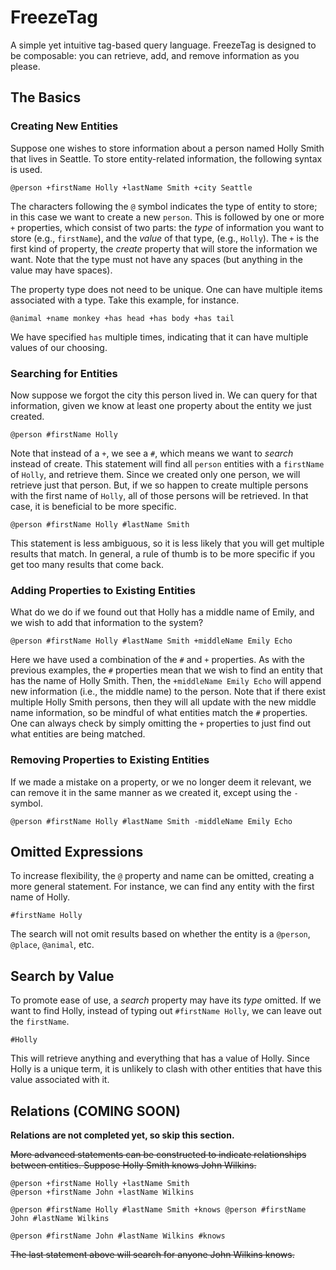 # FreezeTag

A simple yet intuitive tag-based query language. FreezeTag is designed to be composable: you can retrieve, add, and remove information as you please.

## The Basics

### Creating New Entities
Suppose one wishes to store information about a person named Holly Smith that lives in Seattle. To store entity-related information, the following syntax is used.
```
@person +firstName Holly +lastName Smith +city Seattle
```
The characters following the `@` symbol indicates the type of entity to store; in this case we want to create a new `person`. This is followed by one or more `+` properties, which consist of two parts: the *type* of information you want to store (e.g., `firstName`), and the *value* of that type, (e.g., `Holly`). The `+` is the first kind of property, the *create* property that will store the information we want. Note that the type must not have any spaces (but anything in the value may have spaces).

The property type does not need to be unique. One can have multiple items associated with a type. Take this example, for instance.
```
@animal +name monkey +has head +has body +has tail
```
We have specified `has` multiple times, indicating that it can have multiple values of our choosing.

### Searching for Entities
Now suppose we forgot the city this person lived in. We can query for that information, given we know at least one property about the entity we just created.
```
@person #firstName Holly
```
Note that instead of a `+`, we see a `#`, which means we want to *search* instead of create. This statement will find all `person` entities with a `firstName` of `Holly`, and retrieve them. Since we created only one person, we will retrieve just that person. But, if we so happen to create multiple persons with the first name of `Holly`, all of those persons will be retrieved. In that case, it is beneficial to be more specific.
```
@person #firstName Holly #lastName Smith
```
This statement is less ambiguous, so it is less likely that you will get multiple results that match. In general, a rule of thumb is to be more specific if you get too many results that come back.

### Adding Properties to Existing Entities
What do we do if we found out that Holly has a middle name of Emily, and we wish to add that information to the system?
```
@person #firstName Holly #lastName Smith +middleName Emily Echo
```
Here we have used a combination of the `#` and `+` properties. As with the previous examples, the `#` properties mean that we wish to find an entity that has the name of Holly Smith. Then, the `+middleName Emily Echo` will append new information (i.e., the middle name) to the person. Note that if there exist multiple Holly Smith persons, then they will all update with the new middle name information, so be mindful of what entities match the `#` properties. One can always check by simply omitting the `+` properties to just find out what entities are being matched.

### Removing Properties to Existing Entities
If we made a mistake on a property, or we no longer deem it relevant, we can remove it in the same manner as we created it, except using the `-` symbol.
```
@person #firstName Holly #lastName Smith -middleName Emily Echo
```

## Omitted Expressions
To increase flexibility, the `@` property and name can be omitted, creating a more general statement. For instance, we can find any entity with the first name of Holly.
```
#firstName Holly
```
The search will not omit results based on whether the entity is a `@person`, `@place`, `@animal`, etc.

## Search by Value
To promote ease of use, a *search* property may have its *type* omitted. If we want to find Holly, instead of typing out `#firstName Holly`, we can leave out the `firstName`.
```
#Holly
```
This will retrieve anything and everything that has a value of Holly. Since Holly is a unique term, it is unlikely to clash with other entities that have this value associated with it.

## Relations (COMING SOON)

**Relations are not completed yet, so skip this section.**

~~More advanced statements can be constructed to indicate relationships between entities. Suppose Holly Smith knows John 
Wilkins.~~
```
@person +firstName Holly +lastName Smith
@person +firstName John +lastName Wilkins

@person #firstName Holly #lastName Smith +knows @person #firstName John #lastName Wilkins

@person #firstName John #lastName Wilkins #knows
```
~~The last statement above will search for anyone John Wilkins knows.~~


